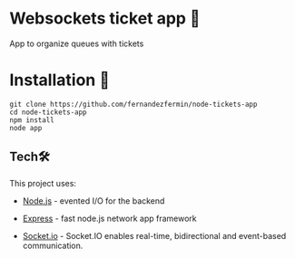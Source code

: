 # Websockets ticket app 🚀

App to organize queues with tickets


# Installation 🔧

```
git clone https://github.com/fernandezfermin/node-tickets-app
cd node-tickets-app
npm install
node app
```

## Tech🛠️

This project uses:

- [Node.js] - evented I/O for the backend
- [Express] - fast node.js network app framework
- [Socket.io] - Socket.IO enables real-time, bidirectional and event-based communication.


   [node.js]: <http://nodejs.org>

   [express]: <http://expressjs.com>

   [socket.io]: <http://socket.io/>
